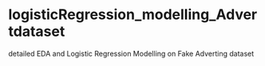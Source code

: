 # logisticRegression_modelling_Advertdataset
detailed EDA  and Logistic Regression Modelling on Fake Adverting dataset
